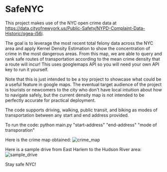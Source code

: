# SafeNYC
This project makes use of the NYC open crime data at https://data.cityofnewyork.us/Public-Safety/NYPD-Complaint-Data-Historic/qgea-i56i.

The goal is to leverage the most recent total felony data across the NYC area and apply Kernel Density Estimation to show the concentration of crime in the most dangerous areas.  From this map, we are able to query and rank safe routes of transportation according to the mean crime density that a route will incur!  This uses googlemaps API so you will need your own API key to run it yourself.  

Note that this is just intended to be a toy project to showcase what could be a useful feature in google maps.  The eventual target audience of the project is tourists or newcomers to the city who don't have local intuition about how to navigate safely, but the current density map is not intended to be perfectly accurate for practical deployment. 

The code supports driving, walking, public transit, and biking as modes of transportation between any start and end address provided.  

To run the code: python main.py "start-address" "end-address" "mode of transporation"

Here is the crime map obtained:
![crime_map](https://user-images.githubusercontent.com/103781814/235242879-a25b8b20-5180-4bc2-a443-bf4f489effa4.png)

Here is a sample drive from East Harlem to the Hudson River area:
![sample_drive](https://user-images.githubusercontent.com/103781814/235243682-777a207a-508a-4c26-8970-dcfaf9fb6435.png)

Stay safe NYC!
